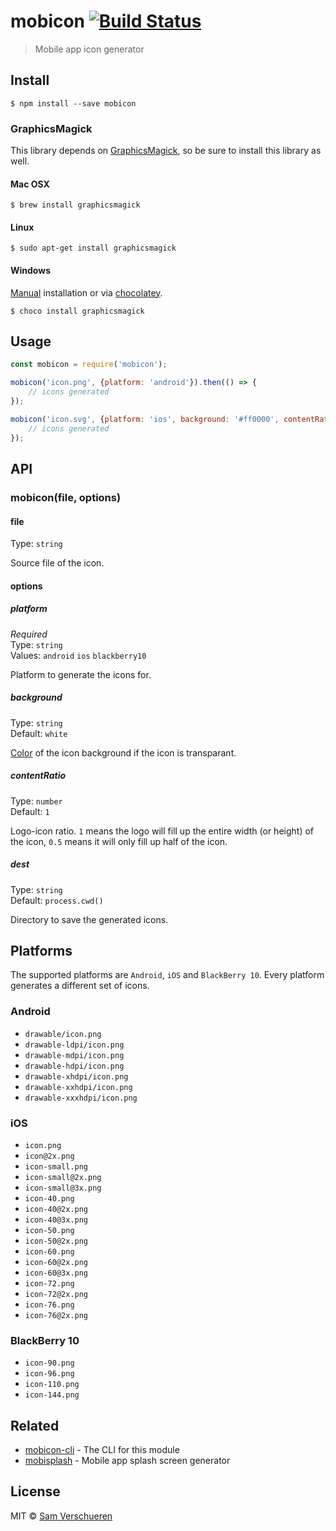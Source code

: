 # mobicon [![Build Status](https://travis-ci.org/SamVerschueren/mobicon.svg?branch=master)](https://travis-ci.org/SamVerschueren/mobicon)

> Mobile app icon generator


## Install

```
$ npm install --save mobicon
```

### GraphicsMagick

This library depends on [GraphicsMagick](http://www.graphicsmagick.org/), so be sure to install this library as well.

#### Mac OSX

```
$ brew install graphicsmagick
```

#### Linux

```
$ sudo apt-get install graphicsmagick
```

#### Windows

[Manual](http://www.graphicsmagick.org/INSTALL-windows.html) installation or via [chocolatey](https://chocolatey.org/).

```
$ choco install graphicsmagick
```


## Usage

```js
const mobicon = require('mobicon');

mobicon('icon.png', {platform: 'android'}).then(() => {
    // icons generated
});

mobicon('icon.svg', {platform: 'ios', background: '#ff0000', contentRatio: 1}).then(() => {
    // icons generated
});
```


## API

### mobicon(file, options)

#### file

Type: `string`

Source file of the icon.

#### options

##### platform

*Required*<br>
Type: `string`<br>
Values: `android` `ios` `blackberry10`

Platform to generate the icons for.

##### background

Type: `string`<br>
Default: `white`

[Color](http://www.graphicsmagick.org/GraphicsMagick.html#details-fill) of the icon background if the icon is transparant.

##### contentRatio

Type: `number`<br>
Default: `1`

Logo-icon ratio. `1` means the logo will fill up the entire width (or height) of the icon, `0.5` means it will only fill up half of the icon.

##### dest

Type: `string`<br>
Default: `process.cwd()`

Directory to save the generated icons.


## Platforms

The supported platforms are `Android`, `iOS` and `BlackBerry 10`. Every platform generates a different set of icons.

### Android

- `drawable/icon.png`
- `drawable-ldpi/icon.png`
- `drawable-mdpi/icon.png`
- `drawable-hdpi/icon.png`
- `drawable-xhdpi/icon.png`
- `drawable-xxhdpi/icon.png`
- `drawable-xxxhdpi/icon.png`

### iOS

- `icon.png`
- `icon@2x.png`
- `icon-small.png`
- `icon-small@2x.png`
- `icon-small@3x.png`
- `icon-40.png`
- `icon-40@2x.png`
- `icon-40@3x.png`
- `icon-50.png`
- `icon-50@2x.png`
- `icon-60.png`
- `icon-60@2x.png`
- `icon-60@3x.png`
- `icon-72.png`
- `icon-72@2x.png`
- `icon-76.png`
- `icon-76@2x.png`

### BlackBerry 10

- `icon-90.png`
- `icon-96.png`
- `icon-110.png`
- `icon-144.png`


## Related

- [mobicon-cli](https://github.com/SamVerschueren/mobicon-cli) - The CLI for this module
- [mobisplash](https://github.com/SamVerschueren/mobisplash) - Mobile app splash screen generator

## License

MIT © [Sam Verschueren](http://github.com/SamVerschueren)
